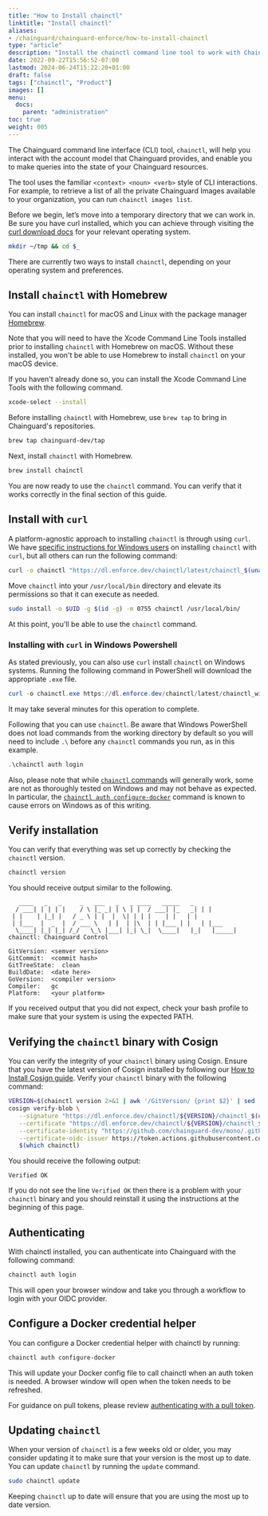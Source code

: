```yaml
---
title: "How to Install chainctl"
linktitle: "Install chainctl"
aliases:
- /chainguard/chainguard-enforce/how-to-install-chainctl
type: "article"
description: "Install the chainctl command line tool to work with Chainguard"
date: 2022-09-22T15:56:52-07:00
lastmod: 2024-06-24T15:22:20+01:00
draft: false
tags: ["chainctl", "Product"]
images: []
menu:
  docs:
    parent: "administration"
toc: true
weight: 005
---
```


The Chainguard command line interface (CLI) tool, `chainctl`, will help you interact with the account model that Chainguard provides, and enable you to make queries into the state of your Chainguard resources.

The tool uses the familiar `<context> <noun> <verb>` style of CLI interactions. For example, to retrieve a list of all the private Chainguard Images available to your organization, you can run `chainctl images list`.

Before we begin, let’s move into a temporary directory that we can work in. Be sure you have curl installed, which you can achieve through visiting the [curl download docs](https://curl.se/download.html) for your relevant operating system.

```sh
mkdir ~/tmp && cd $_
```

There are currently two ways to install `chainctl`, depending on your operating system and preferences.

## Install `chainctl` with Homebrew

You can install `chainctl` for macOS and Linux with the package manager [Homebrew](https://brew.sh/).

Note that you will need to have the Xcode Command Line Tools installed prior to installing `chainctl` with Homebrew on macOS. Without these installed, you won't be able to use Homebrew to install `chainctl` on your macOS device.

If you haven't already done so, you can install the Xcode Command Line Tools with the following command.

```sh
xcode-select --install
```

Before installing `chainctl` with Homebrew, use `brew tap` to bring in Chainguard's repositories.

```sh
brew tap chainguard-dev/tap
```

Next, install `chainctl` with Homebrew.

```sh
brew install chainctl
```

You are now ready to use the `chainctl` command. You can verify that it works correctly in the final section of this guide.

## Install with `curl`

A platform-agnostic approach to installing `chainctl` is through using `curl`. We have [specific instructions for Windows users](/chainguard/administration/how-to-install-chainctl/#installing-with-curl-in-windows-powershell) on installing `chainctl` with `curl`, but all others can run the following command:

```bash
curl -o chainctl "https://dl.enforce.dev/chainctl/latest/chainctl_$(uname -s | tr '[:upper:]' '[:lower:]')_$(uname -m | sed 's/aarch64/arm64/')"
```

Move `chainctl` into your `/usr/local/bin` directory and elevate its permissions so that it can execute as needed.

```sh
sudo install -o $UID -g $(id -g) -m 0755 chainctl /usr/local/bin/ 
```

At this point, you'll be able to use the `chainctl` command.

### Installing with `curl` in Windows Powershell

As stated previously, you can also use `curl` install `chainctl` on Windows systems. Running the following command in PowerShell will download the appropriate `.exe` file.

```PowerShell
curl -o chainctl.exe https://dl.enforce.dev/chainctl/latest/chainctl_windows_x86_64.exe
```

It may take several minutes for this operation to complete.

Following that you can use `chainctl`. Be aware that Windows PowerShell does not load commands from the working directory by default so you will need to include `.\` before any `chainctl` commands you run, as in this example.

```PowerShell
.\chainctl auth login
```

Also, please note that while [`chainctl` commands](/chainguard/chainctl/) will generally work, some are not as thoroughly tested on Windows and may not behave as expected. In particular, the [`chainctl auth configure-docker`](/chainguard/chainctl/chainctl-docs/chainctl_auth_configure-docker/) command is known to cause errors on Windows as of this writing.


## Verify installation

You can verify that everything was set up correctly by checking the `chainctl` version.

```sh
chainctl version
```

You should receive output similar to the following.

```
   ____   _   _  	_  	___   _   _	____   _____   _
  / ___| | | | |	/ \	|_ _| | \ | |  / ___| |_   _| | |
 | | 	| |_| |   / _ \	| |  |  \| | | |   	| |   | |
 | |___  |  _  |  / ___ \   | |  | |\  | | |___	| |   | |___
  \____| |_| |_| /_/   \_\ |___| |_| \_|  \____|   |_|   |_____|
chainctl: Chainguard Control

GitVersion:	<semver version>
GitCommit: 	<commit hash>
GitTreeState:  clean
BuildDate: 	<date here>
GoVersion: 	<compiler version>
Compiler:  	gc
Platform:  	<your platform>
```

If you received output that you did not expect, check your bash profile to make sure that your system is using the expected PATH.

## Verifying the `chainctl` binary with Cosign

You can verify the integrity of your `chainctl` binary using Cosign. Ensure that you have the latest version of Cosign installed by following our [How to Install Cosign guide](/open-source/sigstore/cosign/how-to-install-cosign/). Verify your `chainctl` binary with the following command:

```sh
VERSION=$(chainctl version 2>&1 | awk '/GitVersion/ {print $2}' | sed 's/^v//')
cosign verify-blob \
   --signature "https://dl.enforce.dev/chainctl/${VERSION}/chainctl_$(uname -s | tr '[:upper:]' '[:lower:]')_$(uname -m).sig" \
   --certificate "https://dl.enforce.dev/chainctl/${VERSION}/chainctl_$(uname -s | tr '[:upper:]' '[:lower:]')_$(uname -m).cert.pem" \
   --certificate-identity "https://github.com/chainguard-dev/mono/.github/workflows/.release-drop.yaml@refs/tags/v${VERSION}" \
   --certificate-oidc-issuer https://token.actions.githubusercontent.com \
   $(which chainctl)
```

You should receive the following output:

```
Verified OK
```

If you do not see the line `Verified OK` then there is a problem with your `chainctl` binary and you should reinstall it using the instructions at the beginning of this page.

## Authenticating

With chainctl installed, you can authenticate into Chainguard with the following command:

```sh
chainctl auth login
```

This will open your browser window and take you through a workflow to login with your OIDC provider.

## Configure a Docker credential helper

You can configure a Docker credential helper with chainctl by running:

```sh
chainctl auth configure-docker
```

This will update your Docker config file to call chainctl when an auth token is needed. A browser window will open when the token needs to be refreshed.

For guidance on pull tokens, please review [authenticating with a pull token](/chainguard/chainguard-registry/authenticating/#authenticating-with-a-pull-token).

## Updating `chainctl`

When your version of `chainctl` is a few weeks old or older, you may consider updating it to make sure that your version is the most up to date. You can update `chainctl` by running the `update` command.

```sh
sudo chainctl update
```

Keeping `chainctl` up to date will ensure that you are using the most up to date version.
